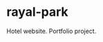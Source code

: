 # rayal-park
Hotel website. Portfolio project.

<!-- <a target="_blank" href="https://icons8.com/icon/12599/github">GitHub</a> icon by <a target="_blank" href="https://icons8.com">Icons8</a> -->